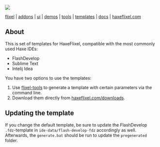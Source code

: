 ![](https://raw.github.com/HaxeFlixel/haxeflixel.com/master/src/files/images/flixel-logos/flixel-templates.png)

[flixel](https://github.com/HaxeFlixel/flixel) | [addons](https://github.com/HaxeFlixel/flixel-addons) | [ui](https://github.com/HaxeFlixel/flixel-ui) | [demos](https://github.com/HaxeFlixel/flixel-demos) | [tools](https://github.com/HaxeFlixel/flixel-tools) | [templates](https://github.com/HaxeFlixel/flixel-templates) | [docs](https://github.com/HaxeFlixel/flixel-docs) | [haxeflixel.com](https://github.com/HaxeFlixel/haxeflixel.com)

## About

This is set of templates for HaxeFlixel, compatible with the most commonly used Haxe IDEs:

* FlashDevelop
* Sublime Text
* Intelij Idea

You have two options to use the templates:

1. Use [flixel-tools](https://github.com/HaxeFlixel/flixel-tools) to generate a template with certain parameters via the command line.
2. Download them directly from [haxeflixel.com/downloads](http://haxeflixel.com/download/).

## Updating the template

If you change the default template, be sure to update the FlashDevelop `.fdz`-template in `ide-data/flash-develop-fdz` accordingly as well. Afterwards, the `generate.bat` should be run to update the `pregenerated` folder.
